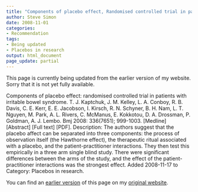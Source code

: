 ```yaml
---
title: "Components of placebo effect, Randomised controlled trial in patients with irritable bowel syndrome"
author: Steve Simon
date: 2008-11-01
categories:
- Recommendation
tags:
- Being updated
- Placebos in research
output: html_document
page_update: partial
---
```

This page is currently being updated from the earlier version of my website. Sorry that it is not yet fully available.

Components of placebo effect: randomised controlled trial in patients with irritable bowel syndrome. T. J. Kaptchuk, J. M. Kelley, L. A. Conboy, R. B. Davis, C. E. Kerr, E. E. Jacobson, I. Kirsch, R. N. Schyner, B. H. Nam, L. T. Nguyen, M. Park, A. L. Rivers, C. McManus, E. Kokkotou, D. A. Drossman, P. Goldman, A. J. Lembo. Bmj 2008: 336(7651); 999-1003. [Medline] [Abstract] [Full text] [PDF]. Description: The authors suggest that the placebo affect can be separated into three components: the process of observation itself (the Hawthorne effect), the therapeutic ritual associated with a placebo, and the patient-practitioner interactions. They then test this empirically in a three arm single blind study. There were significant differences between the arms of the study, and the effect of the patient-practitioner interactions was the strongest effect. Added 2008-11-17 to Category: Placebos in research.

<!---More--->

You can find an [earlier version][sim1] of this page on my [original website][sim2].

[sim1]: http://www.pmean.com/08/Interesting2008.html
[sim2]: http://www.pmean.com/original_site.html
